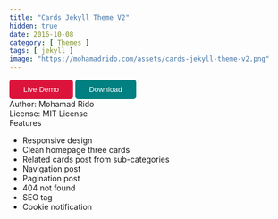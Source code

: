```yaml
---
title: "Cards Jekyll Theme V2"
hidden: true
date: 2016-10-08
category: [ Themes ]
tags: [ jekyll ]
image: "https://mohamadrido.com/assets/cards-jekyll-theme-v2.png"
---
```

<button style="  border: none; outline: 0; display: inline-block; padding: 10px 25px; color: #fff; background-color: #dc143c; text-align: center; cursor: pointer; border-radius: 5px;"><a style="text-decoration: none; color: #fff;" href="htps://publicdomainmodels.com">Live Demo</a></button>
<button style="  border: none; outline: 0; display: inline-block; padding: 10px 25px; color: #fff; background-color: #008080; text-align: center; cursor: pointer; border-radius: 5px;"><a style="text-decoration: none; color: #fff;" href="https://github.com/mohamadrido/cards-jekyll-theme-v2">Download</a></button>
<br />
Author: Mohamad Rido<br />
License: MIT License<br />
Features
   - Responsive design
   - Clean homepage three cards
   - Related cards post from sub-categories
   - Navigation post
   - Pagination post
   - 404 not found
   - SEO tag
   - Cookie notification
<br />
